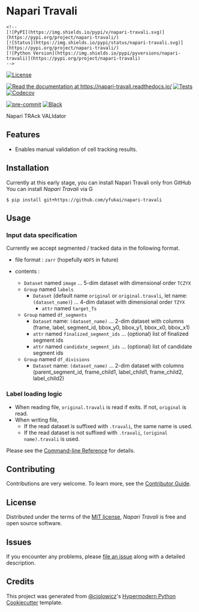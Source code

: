 # Napari Travali

```{=html}
<!--
[![PyPI](https://img.shields.io/pypi/v/napari-travali.svg)](https://pypi.org/project/napari-travali/)
[![Status](https://img.shields.io/pypi/status/napari-travali.svg)](https://pypi.org/project/napari-travali/)
[![Python Version](https://img.shields.io/pypi/pyversions/napari-travali)](https://pypi.org/project/napari-travali)
-->
```

[![License](https://img.shields.io/pypi/l/napari-travali)](https://opensource.org/licenses/MIT)

[![Read the documentation at
<https://napari-travali.readthedocs.io/>](https://img.shields.io/readthedocs/napari-travali/latest.svg?label=Read%20the%20Docs)](https://napari-travali.readthedocs.io/)
[![Tests](https://github.com/yfukai/napari-travali/workflows/Tests/badge.svg)](https://github.com/yfukai/napari-travali/actions?workflow=Tests)
[![Codecov](https://codecov.io/gh/yfukai/napari-travali/branch/main/graph/badge.svg)](https://codecov.io/gh/yfukai/napari-travali)

[![pre-commit](https://img.shields.io/badge/pre--commit-enabled-brightgreen?logo=pre-commit&logoColor=white)](https://github.com/pre-commit/pre-commit)
[![Black](https://img.shields.io/badge/code%20style-black-000000.svg)](https://github.com/psf/black)

Napari TRAck VALIdator

## Features

- Enables manual validation of cell tracking results.

## Installation

Currently at this early stage, you can install Napari Travali only fron
GitHub You can install _Napari Travali_ via G

```console
$ pip install git+https://github.com/yfukai/napari-travali
```

## Usage

### Input data specification

Currently we accept segmented / tracked data in the following
format.

- file format : `zarr` (hopefully `HDF5` in future)

- contents :
  - `Dataset` named `image` ... 5-dim dataset with dimensional order `TCZYX`
  - `Group` named `labels`
    - `Dataset` (default name `original` or `original.travali`, let name: `(dataset_name)`)
      ... 4-dim dataset with dimensional order `TZYX`
      - `attr` named `target_Ts`
  - `Group` named `df_segments`
    - `Dataset` name: `(dataset_name)`
      ... 2-dim dataset with columns (frame, label, segment_id, bbox_y0, bbox_y1, bbox_x0, bbox_x1)
    - `attr` named `finalized_segment_ids` ... (optional) list of finalized segment ids
    - `attr` named `candidate_segment_ids` ... (optional) list of candidate segment ids
  - `Group` named `df_divisions`
    - `Dataset` name: `(dataset_name)`
      ... 2-dim dataset with columns (parent_segment_id, frame_child1, label_child1, frame_child2, label_child2)

### Label loading logic

- When reading file, `original.travali` is read if exits. If not, `original` is read.
- When writing file,
  - If the read dataset is suffixed with `.travali`, the same name is used.
  - If the read dataset is not suffixed with `.travali`, `(original name).travali` is used.

Please see the [Command-line
Reference](https://napari-travali.readthedocs.io/en/latest/usage.html)
for details.

## Contributing

Contributions are very welcome. To learn more, see the [Contributor
Guide](CONTRIBUTING.rst).

## License

Distributed under the terms of the [MIT
license](https://opensource.org/licenses/MIT), _Napari Travali_ is free
and open source software.

## Issues

If you encounter any problems, please [file an
issue](https://github.com/yfukai/napari-travali/issues) along with a
detailed description.

## Credits

This project was generated from
[\@cjolowicz](https://github.com/cjolowicz)\'s [Hypermodern Python
Cookiecutter](https://github.com/cjolowicz/cookiecutter-hypermodern-python)
template.
